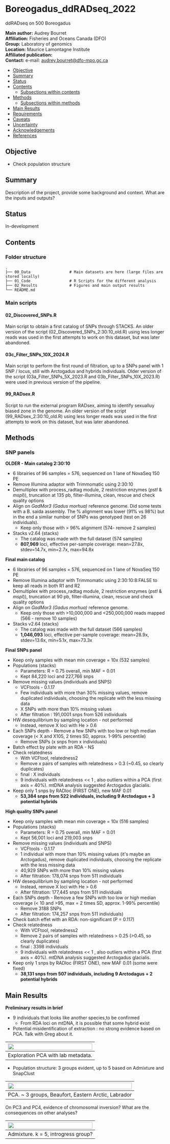 # Boreogadus_ddRADseq_2022
ddRADseq on 500 Boreogadus


__Main author:__  Audrey Bourret  
__Affiliation:__  Fisheries and Oceans Canada (DFO)   
__Group:__        Laboratory of genomics   
__Location:__     Maurice Lamontagne Institute  
__Affiliated publication:__  
__Contact:__      e-mail: audrey.bourret@dfo-mpo.gc.ca


- [Objective](#objective)
- [Summary](#summary)
- [Status](#status)
- [Contents](#contents)
  + [Subsections within contents](#subsections-within-contents)
- [Methods](#methods)
  + [Subsections within methods](#subsections-within-methods)
- [Main Results](#main-results)
- [Requirements](#requirements)
- [Caveats](#caveats)
- [Uncertainty](#uncertainty)
- [Acknowledgements](#acknowledgements)
- [References](#references)


## Objective
- Check population structure 

## Summary
Description of the project, provide some background and context. What are the inputs and outputs?


## Status
In-development


## Contents
### Folder structure

```
.
├── 00_Data                 # Main datasets are here (large files are stored locally)
├── 01_Code                 # R Scripts for the different analysis
├── 02_Results              # Figures and main output results
└── README.md
```

### Main scripts 

#### 02_Discovered_SNPs.R

Main script to obtain a first catalog of SNPs through STACKS. An older version of the script (02_Discovered_SNPs_2:30:10_old.R) using less longer reads was used in the first attempts to work on this dataset, but was later abandoned. 

#### 03c_Filter_SNPs_10X_2024.R

Main script to perform the first round of filtration, up to a SNPs panel with 1 SNP / locus, still with Arctogadus and hybrids individuals. Older version of the script (03a_Filter_SNPs_5X_2023.R and 03b_Filter_SNPs_10X_2023.R) were used in previous version of the pipeline.

#### 99_RADsex.R

Script to run the external program RADsex, aiming to identify sexualluy biased zone in the genome.  An older version of the script (99_RADsex_2:30:10_old.R) using less longer reads was used in the first attempts to work on this dataset, but was later abandoned. 


## Methods
### SNP panels

**OLDER - Main catalog 2:30:10**

- 6 librairies of 96 samples = 576, sequenced on 1 lane of NovaSeq 150 PE
- Remove Illumina adaptor with Trimmomatic using 2:30:10  
- Demultiplex with process_radtag module, 2 restriction enzymes (*pstI* & *mspI*)), truncation at 135 pb, filter-illumina, clean, rescue and check quality options
- Align on *GadMor3 (Gadus morhua)* reference genome. Did some tests with a B. saida assembly. The % alignment was lower (91% vs 98%) but in the end a similar number of SNPs was genotyped (test on 26 individuals). 
  - Keep only those with > 96% alignment (574- remove 2 samples)
- Stacks v2.64 (stacks)
  - The catalog was made with the full dataset (574 samples)
  - **807,969** loci, effective per-sample coverage: mean=27.8x, stdev=14.7x, min=2.7x, max=94.8x

**Final main catalog**

- 6 librairies of 96 samples = 576, sequenced on 1 lane of NovaSeq 150 PE
- Remove Illumina adaptor with Trimmomatic using 2:30:10:8:FALSE to keep all reads in both R1 and R2 
- Demultiplex with process_radtag module, 2 restriction enzymes (*pstI* & *mspI*)), truncation at 90 pb, filter-illumina, clean, rescue and check quality options
- Align on *GadMor3 (Gadus morhua)* reference genome. 
  - Keep only those with >10,000,000 and <250,000,000 reads mapped (566 - remove 10 samples)
- Stacks v2.64 (stacks)
  - The catalog was made with the full dataset (566 samples)
  - **1,046,093** loci, effective per-sample coverage: mean=28.9x, stdev=13.6x, min=5.1x, max=73.3x

**Final SNPs panel**

  - Keep only samples with mean min coverage = 10x (532 samples)
  - Populations (stacks)
      - Parameters: R = 0.75 overall, min MAF = 0.01
      - Kept 84,220 loci and 227,766 snps
  - Remove missing values (individuals and SNPS)
      - VCFtools - 0.1.17
      - Few individuals with more than 30% missing values, remove duplicated individuals, choosing the replicate with the less missing data 
      - X SNPs with more than 10% missing values
      - After filtration : 191,0001 snps from 526 individuals
  - HW desequilibrium by sampling location - not performed
      - Instead, remove X loci with He > 0.6 
  - Each SNPs depth - Remove a few SNPs with too low or high median coverage (< X and X105, 2 times SD, approx. 1-99% percentile)
      - Remove  SNPs (x snps from x individuals)
  - Batch effect by plate with an RDA - NS
  - Check relatedness
      - With VCFtool, relatedness2
      - Remove x pairs of samples with relatedness > 0.3 (~0.45, so clearly duplicates)
      - final : X individuals
      - 9 individuals with relatedness << 1 , also outliers within a PCA (first axis = 40%). mtDNA analysis suggested Arctogadus glacialis.
  - Keep only 1 snps by RADloc (FIRST ONE), new MAF 0.01 
      - **53,384 snps from 522 individuals, including 9 Arctodagus + 3 potential hybrids**


**High quality SNPs panel**

  - Keep only samples with mean min coverage = 10x (516 samples)
  - Populations (stacks)
      - Parameters: R = 0.75 overall, min MAF = 0.01
      - Kept 56,001 loci and 219,003 snps
  - Remove missing values (individuals and SNPS)
      - VCFtools - 0.1.17
      - 1 individual with more than 10% missing values (it's maybe an Arctogadus), remove duplicated individuals, choosing the replicate with the less missing data 
      - 40,929 SNPs with more than 10% missing values
      - After filtration: 178,074 snps from 511 individuals
  - HW desequilibrium by sampling location - not performed
      - Instead, remove X loci with He > 0.6 
      - After filtration: 177,445 snps from 511 individuals
  - Each SNPs depth - Remove a few SNPs with too low or high median coverage (< 10 and >95, max = 2 times SD, approx. 1-99% percentile)
      - Remove 3188 SNPs 
      - After filtration: 174,257 snps from 511 individuals)
  - Check batch effet with an RDA: non-significant (P = 0.117)
  - Check relatedness
      - With VCFtool, relatedness2
      - Remove 2 pairs of samples with relatedness > 0.25 (>0.45, so clearly duplicates)
      - final : 3398 individuals
      - 9 individuals with relatedness << 1 , also outliers within a PCA (first axis = 40%). mtDNA analysis suggested Arctogadus glacialis.
  - Keep only 1 snps by RADloc (FIRST ONE), new MAF 0.01 (some were fixed)
      - **38,131 snps from 507 individuals, including 9 Arctodagus + 2 potential hybrids**


## Main Results

**Preliminary results in brief**

- 9 individuals that looks like another species,to be confirmed
  - From RDA loci on mtDNA, it is possible that some hybrid exist
- Potential misidentification of extraction : no strong evidence based on PCA. Talk with Greg about it.

| <img src="02_Results/01_PopStruct/01_PCA/PCA_Extraction.png"  width=100% height=100%> |
|---| 
| Exploration PCA with lab metadata. | 


- Population structure: 3 groups evident, up to 5 based on Admixture and SnapClust

| <img src="02_Results/01_PopStruct/01_PCA/PCA.png"  width=100% height=100%> |
|---| 
| PCA. ~ 3 groups, Beaufort, Eastern Arctic, Labrador |


On PC3 and PC4, evidence of chromosomal inversion? What are the consequences on other analyses?

| <img src="02_Results/01_PopStruct/Structure_wMap.png"  width=100% height=100%> |
|---| 
| Admixture. k = 5, introgress group? |










  

